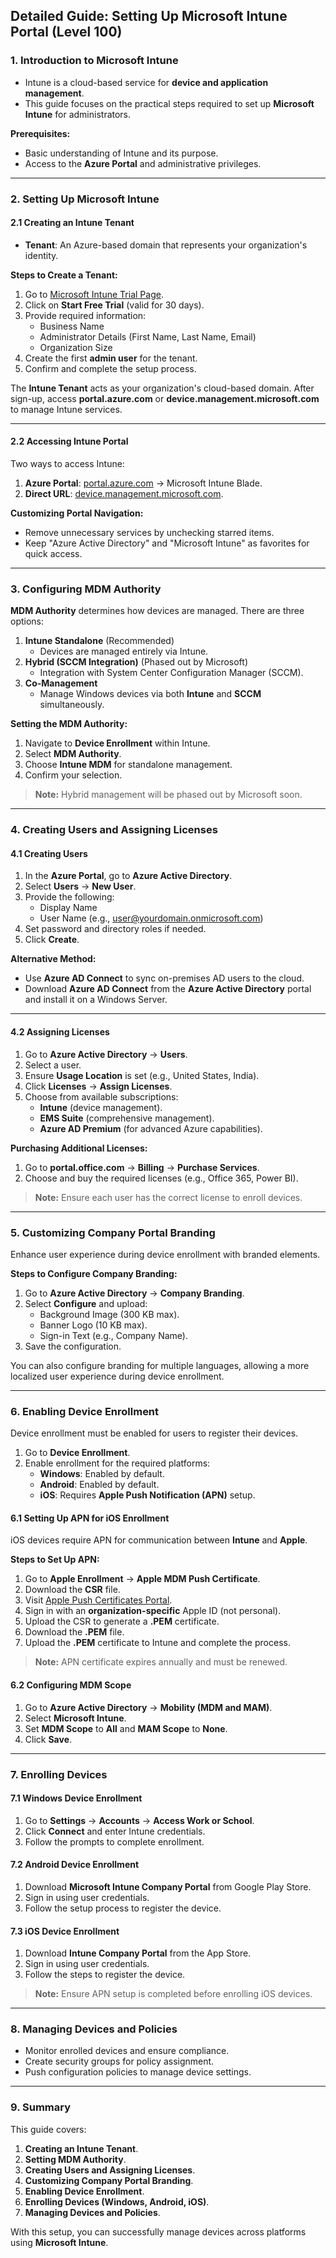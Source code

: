 ## **Detailed Guide: Setting Up Microsoft Intune Portal (Level 100)**

### **1. Introduction to Microsoft Intune**
- Intune is a cloud-based service for **device and application management**.
- This guide focuses on the practical steps required to set up **Microsoft Intune** for administrators.

**Prerequisites:**
- Basic understanding of Intune and its purpose.
- Access to the **Azure Portal** and administrative privileges.

---

### **2. Setting Up Microsoft Intune**

#### **2.1 Creating an Intune Tenant**
- **Tenant**: An Azure-based domain that represents your organization's identity.

**Steps to Create a Tenant:**
1. Go to [Microsoft Intune Trial Page](https://www.microsoft.com/en-us/microsoft-365/try).
2. Click on **Start Free Trial** (valid for 30 days).
3. Provide required information:
   - Business Name
   - Administrator Details (First Name, Last Name, Email)
   - Organization Size
4. Create the first **admin user** for the tenant.
5. Confirm and complete the setup process.

The **Intune Tenant** acts as your organization's cloud-based domain. After sign-up, access **portal.azure.com** or **device.management.microsoft.com** to manage Intune services.

---

#### **2.2 Accessing Intune Portal**

Two ways to access Intune:

1. **Azure Portal**: [portal.azure.com](https://portal.azure.com) → Microsoft Intune Blade.
2. **Direct URL**: [device.management.microsoft.com](https://device.management.microsoft.com).

**Customizing Portal Navigation:**
- Remove unnecessary services by unchecking starred items.
- Keep "Azure Active Directory" and "Microsoft Intune" as favorites for quick access.

---

### **3. Configuring MDM Authority**

**MDM Authority** determines how devices are managed. There are three options:

1. **Intune Standalone** (Recommended)
   - Devices are managed entirely via Intune.
2. **Hybrid (SCCM Integration)** (Phased out by Microsoft)
   - Integration with System Center Configuration Manager (SCCM).
3. **Co-Management**
   - Manage Windows devices via both **Intune** and **SCCM** simultaneously.

**Setting the MDM Authority:**

1. Navigate to **Device Enrollment** within Intune.
2. Select **MDM Authority**.
3. Choose **Intune MDM** for standalone management.
4. Confirm your selection.

> **Note:** Hybrid management will be phased out by Microsoft soon.

---

### **4. Creating Users and Assigning Licenses**

#### **4.1 Creating Users**

1. In the **Azure Portal**, go to **Azure Active Directory**.
2. Select **Users** → **New User**.
3. Provide the following:
   - Display Name
   - User Name (e.g., user@yourdomain.onmicrosoft.com)
4. Set password and directory roles if needed.
5. Click **Create**.

**Alternative Method:**
- Use **Azure AD Connect** to sync on-premises AD users to the cloud.
- Download **Azure AD Connect** from the **Azure Active Directory** portal and install it on a Windows Server.

---

#### **4.2 Assigning Licenses**

1. Go to **Azure Active Directory** → **Users**.
2. Select a user.
3. Ensure **Usage Location** is set (e.g., United States, India).
4. Click **Licenses** → **Assign Licenses**.
5. Choose from available subscriptions:
   - **Intune** (device management).
   - **EMS Suite** (comprehensive management).
   - **Azure AD Premium** (for advanced Azure capabilities).

**Purchasing Additional Licenses:**
1. Go to **portal.office.com** → **Billing** → **Purchase Services**.
2. Choose and buy the required licenses (e.g., Office 365, Power BI).

> **Note:** Ensure each user has the correct license to enroll devices.

---

### **5. Customizing Company Portal Branding**

Enhance user experience during device enrollment with branded elements.

**Steps to Configure Company Branding:**
1. Go to **Azure Active Directory** → **Company Branding**.
2. Select **Configure** and upload:
   - Background Image (300 KB max).
   - Banner Logo (10 KB max).
   - Sign-in Text (e.g., Company Name).
3. Save the configuration.

You can also configure branding for multiple languages, allowing a more localized user experience during device enrollment.

---

### **6. Enabling Device Enrollment**

Device enrollment must be enabled for users to register their devices.

1. Go to **Device Enrollment**.
2. Enable enrollment for the required platforms:
   - **Windows**: Enabled by default.
   - **Android**: Enabled by default.
   - **iOS**: Requires **Apple Push Notification (APN)** setup.

#### **6.1 Setting Up APN for iOS Enrollment**

iOS devices require APN for communication between **Intune** and **Apple**.

**Steps to Set Up APN:**

1. Go to **Apple Enrollment** → **Apple MDM Push Certificate**.
2. Download the **CSR** file.
3. Visit [Apple Push Certificates Portal](https://identity.apple.com/pushcert).
4. Sign in with an **organization-specific** Apple ID (not personal).
5. Upload the CSR to generate a **.PEM** certificate.
6. Download the **.PEM** file.
7. Upload the **.PEM** certificate to Intune and complete the process.

> **Note:** APN certificate expires annually and must be renewed.

#### **6.2 Configuring MDM Scope**

1. Go to **Azure Active Directory** → **Mobility (MDM and MAM)**.
2. Select **Microsoft Intune**.
3. Set **MDM Scope** to **All** and **MAM Scope** to **None**.
4. Click **Save**.

---

### **7. Enrolling Devices**

#### **7.1 Windows Device Enrollment**

1. Go to **Settings** → **Accounts** → **Access Work or School**.
2. Click **Connect** and enter Intune credentials.
3. Follow the prompts to complete enrollment.

#### **7.2 Android Device Enrollment**

1. Download **Microsoft Intune Company Portal** from Google Play Store.
2. Sign in using user credentials.
3. Follow the setup process to register the device.

#### **7.3 iOS Device Enrollment**

1. Download **Intune Company Portal** from the App Store.
2. Sign in using user credentials.
3. Follow the steps to register the device.

> **Note:** Ensure APN setup is completed before enrolling iOS devices.

---

### **8. Managing Devices and Policies**

- Monitor enrolled devices and ensure compliance.
- Create security groups for policy assignment.
- Push configuration policies to manage device settings.

---

### **9. Summary**

This guide covers:

1. **Creating an Intune Tenant**.
2. **Setting MDM Authority**.
3. **Creating Users and Assigning Licenses**.
4. **Customizing Company Portal Branding**.
5. **Enabling Device Enrollment**.
6. **Enrolling Devices (Windows, Android, iOS)**.
7. **Managing Devices and Policies**.

With this setup, you can successfully manage devices across platforms using **Microsoft Intune**.

